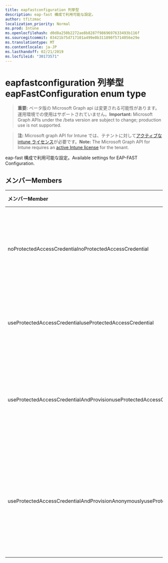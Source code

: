 ```yaml
---
title: eapfastconfiguration 列挙型
description: eap-fast 構成で利用可能な設定。
author: tfitzmac
localization_priority: Normal
ms.prod: Intune
ms.openlocfilehash: d0d8a250b2272ae8b8287f9869697633493b116f
ms.sourcegitcommit: 03421b75d717101a499e0b311890f5714056e29e
ms.translationtype: MT
ms.contentlocale: ja-JP
ms.lasthandoff: 02/21/2019
ms.locfileid: "30173571"
---
```

# <a name="eapfastconfiguration-enum-type"></a><span data-ttu-id="9a7dd-103">eapfastconfiguration 列挙型</span><span class="sxs-lookup"><span data-stu-id="9a7dd-103">eapFastConfiguration enum type</span></span>

> <span data-ttu-id="9a7dd-104">**重要:** ベータ版の Microsoft Graph api は変更される可能性があります。運用環境での使用はサポートされていません。</span><span class="sxs-lookup"><span data-stu-id="9a7dd-104">**Important:** Microsoft Graph APIs under the /beta version are subject to change; production use is not supported.</span></span>

> <span data-ttu-id="9a7dd-105">**注:** Microsoft graph API for Intune では、テナントに対して[アクティブな intune ライセンス](https://go.microsoft.com/fwlink/?linkid=839381)が必要です。</span><span class="sxs-lookup"><span data-stu-id="9a7dd-105">**Note:** The Microsoft Graph API for Intune requires an [active Intune license](https://go.microsoft.com/fwlink/?linkid=839381) for the tenant.</span></span>

<span data-ttu-id="9a7dd-106">eap-fast 構成で利用可能な設定。</span><span class="sxs-lookup"><span data-stu-id="9a7dd-106">Available settings for EAP-FAST Configuration.</span></span>

## <a name="members"></a><span data-ttu-id="9a7dd-107">メンバー</span><span class="sxs-lookup"><span data-stu-id="9a7dd-107">Members</span></span>
|<span data-ttu-id="9a7dd-108">メンバー</span><span class="sxs-lookup"><span data-stu-id="9a7dd-108">Member</span></span>|<span data-ttu-id="9a7dd-109">値</span><span class="sxs-lookup"><span data-stu-id="9a7dd-109">Value</span></span>|<span data-ttu-id="9a7dd-110">説明</span><span class="sxs-lookup"><span data-stu-id="9a7dd-110">Description</span></span>|
|:---|:---|:---|
|<span data-ttu-id="9a7dd-111">noProtectedAccessCredential</span><span class="sxs-lookup"><span data-stu-id="9a7dd-111">noProtectedAccessCredential</span></span>|<span data-ttu-id="9a7dd-112">.0</span><span class="sxs-lookup"><span data-stu-id="9a7dd-112">0</span></span>|<span data-ttu-id="9a7dd-113">保護されたアクセス資格情報 (PAC) を使用せずに、eap-fast を使用します。</span><span class="sxs-lookup"><span data-stu-id="9a7dd-113">Use EAP-FAST without Protected Access Credential (PAC).</span></span>|
|<span data-ttu-id="9a7dd-114">useProtectedAccessCredential</span><span class="sxs-lookup"><span data-stu-id="9a7dd-114">useProtectedAccessCredential</span></span>|<span data-ttu-id="9a7dd-115">1-d</span><span class="sxs-lookup"><span data-stu-id="9a7dd-115">1</span></span>|<span data-ttu-id="9a7dd-116">保護されたアクセス資格情報 (PAC) を使用します。</span><span class="sxs-lookup"><span data-stu-id="9a7dd-116">Use Protected Access Credential (PAC).</span></span>|
|<span data-ttu-id="9a7dd-117">useProtectedAccessCredentialAndProvision</span><span class="sxs-lookup"><span data-stu-id="9a7dd-117">useProtectedAccessCredentialAndProvision</span></span>|<span data-ttu-id="9a7dd-118">pbm-2</span><span class="sxs-lookup"><span data-stu-id="9a7dd-118">2</span></span>|<span data-ttu-id="9a7dd-119">保護されたアクセス資格情報 (pac) を使用し、pac をプロビジョニングします。</span><span class="sxs-lookup"><span data-stu-id="9a7dd-119">Use Protected Access Credential (PAC) and Provision PAC.</span></span>|
|<span data-ttu-id="9a7dd-120">useProtectedAccessCredentialAndProvisionAnonymously</span><span class="sxs-lookup"><span data-stu-id="9a7dd-120">useProtectedAccessCredentialAndProvisionAnonymously</span></span>|<span data-ttu-id="9a7dd-121">1/3</span><span class="sxs-lookup"><span data-stu-id="9a7dd-121">3</span></span>|<span data-ttu-id="9a7dd-122">保護されたアクセス資格情報 (pac) を使用し、pac をプロビジョニングして、匿名で行います。</span><span class="sxs-lookup"><span data-stu-id="9a7dd-122">Use Protected Access Credential (PAC), Provision PAC, and do so anonymously.</span></span>|




